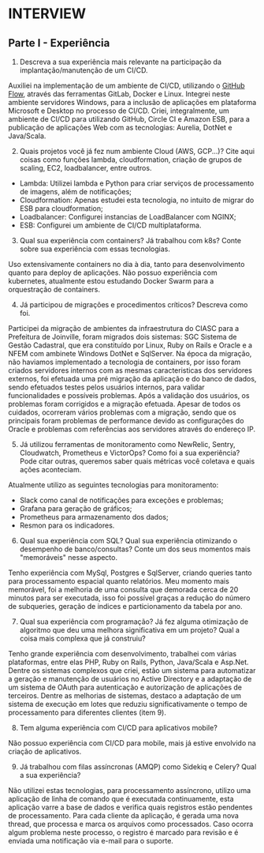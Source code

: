 # INTERVIEW

## Parte I - Experiência

1. Descreva a sua experiência mais relevante na participação da implantação/manutenção de um CI/CD.

Auxiliei na implementação de um ambiente de CI/CD, utilizando o [GitHub Flow](https://guides.github.com/introduction/flow/), através das ferramentas GitLab, Docker e Linux.
Integrei neste ambiente servidores Windows, para a inclusão de aplicações em plataforma Microsoft e Desktop no processo de CI/CD.
Criei, integralmente, um ambiente de CI/CD para utilizando GitHub, Circle CI e Amazon ESB, para a publicação de aplicações Web com as tecnologias: Aurelia, DotNet e Java/Scala.

2. Quais projetos você já fez num ambiente Cloud (AWS, GCP...)? Cite aqui coisas como funções lambda, cloudformation, criação de grupos de scaling, EC2, loadbalancer, entre outros.

 * Lambda: Utilizei lambda e Python para criar serviços de processamento de imagens, além de notificações;
 * Cloudformation: Apenas estudei esta tecnologia, no intuito de migrar do ESB para cloudformation;
 * Loadbalancer: Configurei instancias de LoadBalancer com NGINX;
 * ESB: Configurei um ambiente de CI/CD multiplataforma.


3. Qual sua experiência com containers? Já trabalhou com k8s? Conte sobre sua experiência com essas tecnologias.

Uso extensivamente containers no dia à dia, tanto para desenvolvimento quanto para deploy de aplicações.
Não possuo experiência com kubernetes, atualmente estou estudando Docker Swarm para a orquestração de containers.

4. Já participou de migrações e procedimentos críticos? Descreva como foi.

Participei da migração de ambientes da infraestrutura do CIASC para a Prefeitura de Joinville, foram migrados dois sistemas: SGC Sistema de Gestão Cadastral, que era constituído por Linux, Ruby on Rails e Oracle e a NFEM com ambinete Windows DotNet e SqlServer.
Na época da migração, não haviamos implementado a tecnologia de containers, por isso foram criados servidores internos com as mesmas caracteristicas dos servidores externos, foi efetuada uma pré migração da aplicação e do banco de dados, sendo efetuados testes pelos usuários internos, para validar funcionalidades e possíveis problemas.
Após a validação dos usuários, os problemas foram corrigidos e a migração efetuada. Apesar de todos os cuidados, ocorreram vários problemas com a migração, sendo que os principais foram problemas de performance devido as configurações do Oracle e problemas com referências aos servidores através do endereço IP.

5. Já utilizou ferramentas de monitoramento como NewRelic, Sentry, Cloudwatch, Prometheus e VictorOps? Como foi a sua experiência? Pode citar outras, queremos saber quais métricas você coletava e quais ações aconteciam.

Atualmente utilizo as seguintes tecnologias para monitoramento:

 * Slack como canal de notificações para exceções e problemas;
 * Grafana para geração de gráficos;
 * Prometheus para armazenamento dos dados;
 * Resmon para os indicadores.

6. Qual sua experiência com SQL? Qual sua experiência otimizando o desempenho de banco/consultas? Conte um dos seus momentos mais "memoráveis" nesse aspecto.

Tenho experiência com MySql, Postgres e SqlServer, criando queries tanto para processamento espacial quanto relatórios.
Meu momento mais memorável, foi a melhoria de uma consulta que demorada cerca de 20 minutos para ser executada, isso foi possível graças a redução do número de subqueries, geração de indices e particionamento da tabela por ano.

7. Qual sua experiência com programação? Já fez alguma otimização de algoritmo que deu uma melhora significativa em um projeto? Qual a coisa mais complexa que já construiu?

Tenho grande experiência com desenvolvimento, trabalhei com várias plataformas, entre elas PHP, Ruby on Rails, Python, Java/Scala e Asp.Net.
Dentre os sistemas complexos que criei, estão um sistema para automatizar a geração e manutenção de usuários no Active Directory e a adaptação de um sistema de OAuth para autenticação e autorização de aplicações de terceiros.
Dentre as melhorias de sistemas, destaco a adaptação de um sistema de execução em lotes que reduziu significativamente o tempo de processamento para diferentes clientes (item 9).

8. Tem alguma experiência com CI/CD para aplicativos mobile?

Não possuo experiência com CI/CD para mobile, mais já estive envolvido na criação de aplicativos.

9. Já trabalhou com filas assíncronas (AMQP) como Sidekiq e Celery? Qual a sua experiência?

Não utilizei estas tecnologias, para processamento assíncrono, utilizo uma aplicação de linha de comando que é executada continuamente, esta aplicação varre a base de dados e verifica quais registros estão pendentes de processamento. Para cada cliente da aplicação, é gerada uma nova thread, que processa e marca os arquivos como processados. Caso ocorra algum problema neste processo, o registro  é marcado para revisão e é enviada uma notificação via e-mail para o suporte.
